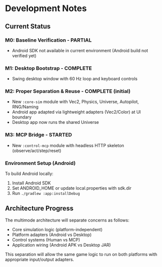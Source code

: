 # Development Notes

## Current Status

### M0: Baseline Verification - PARTIAL
- Android SDK not available in current environment (Android build not verified yet)

### M1: Desktop Bootstrap - COMPLETE
- Swing desktop window with 60 Hz loop and keyboard controls

### M2: Proper Separation & Reuse - COMPLETE (initial)
- New `:core-sim` module with Vec2, Physics, Universe, Autopilot, RNG/Naming
- Android app adapted via lightweight adapters (Vec2/Color) at UI boundary
- Desktop app now runs the shared Universe

### M3: MCP Bridge - STARTED
- New `:control-mcp` module with headless HTTP skeleton (observe/act/step/reset)

### Environment Setup (Android)
To build Android locally:
1. Install Android SDK
2. Set ANDROID_HOME or update local.properties with sdk.dir
3. Run `./gradlew :app:installDebug`

## Architecture Progress

The multimode architecture will separate concerns as follows:
- Core simulation logic (platform-independent)
- Platform adapters (Android vs Desktop)
- Control systems (Human vs MCP)
- Application wiring (Android APK vs Desktop JAR)

This separation will allow the same game logic to run on both platforms with appropriate input/output adapters.

